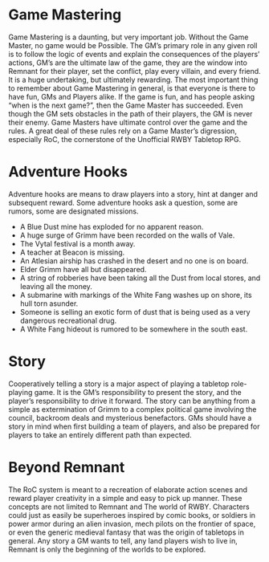 # Game Mastering

Game Mastering is a daunting, but very important job. Without the Game Master, no game would be Possible. The GM’s primary role in any given roll is to follow the logic of events and explain the consequences of the players’ actions, GM’s are the ultimate law of the game, they are the window into Remnant for their player, set the conflict, play every villain, and every friend. It is a huge undertaking, but ultimately rewarding. The most important thing to remember about Game Mastering in general, is that everyone is there to have fun, GMs and Players alike. If the game is fun, and has people asking “when is the next game?”, then the Game Master has succeeded. Even though the GM sets obstacles in the path of their players, the GM is never their enemy. Game Masters have ultimate control over the game and the rules. A great deal of these rules rely on a Game Master’s digression, especially RoC, the cornerstone of the Unofficial RWBY Tabletop RPG.

# Adventure Hooks
Adventure hooks are means to draw players into a story, hint at danger and subsequent reward. Some adventure hooks ask a question, some are rumors, some are designated missions.

- A Blue Dust mine has exploded for no apparent reason.
- A huge surge of Grimm have been recorded on the walls of Vale.
- The Vytal festival is a month away.
- A teacher at Beacon is missing.
- An Atlesian airship has crashed in the desert and no one is on board.
- Elder Grimm have all but disappeared.
- A string of robberies have been taking all the Dust from local stores, and leaving all the money.
- A submarine with markings of the White Fang washes up on shore, its hull torn asunder.
- Someone is selling an exotic form of dust that is being used as a very dangerous recreational drug.
- A White Fang hideout is rumored to be somewhere in the south east.

# Story
Cooperatively telling a story is a major aspect of playing a tabletop role-playing game. It is the GM’s responsibility to present the story, and the player’s responsibility to drive it forward. The story can be anything from a simple as extermination of Grimm to a complex political game involving the council, backroom deals and mysterious benefactors. GMs should have a story in mind when first building a team of players, and also be prepared for players to take an entirely different path than expected.

# Beyond Remnant
The RoC system is meant to a recreation of elaborate action scenes and reward player creativity in a simple and easy to pick up manner. These concepts are not limited to Remnant and The world of RWBY. Characters could just as easily be superheroes inspired by comic books, or soldiers in power armor during an alien invasion, mech pilots on the frontier of space, or even the generic medieval fantasy that was the origin of tabletops in general. Any story a GM wants to tell, any land players wish to live in, Remnant is only the beginning of the worlds to be explored.
